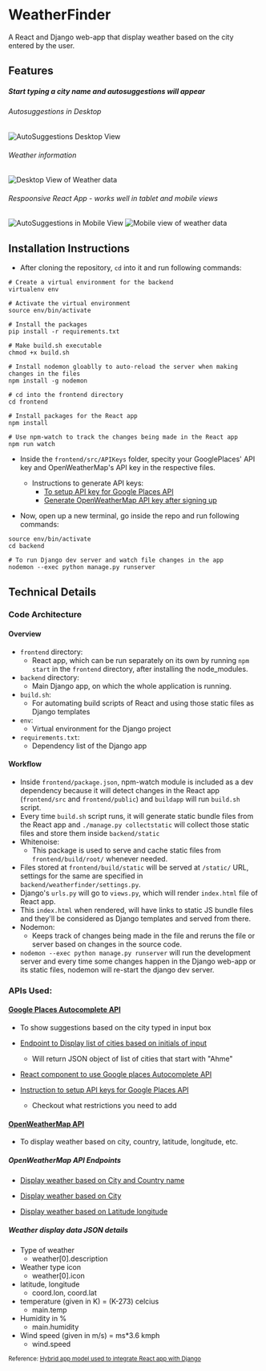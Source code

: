 # WeatherFinder

A React and Django web-app that display weather based on the city entered by the user.

## Features

##### Start typing a city name and autosuggestions will appear

###### Autosuggestions in Desktop
![AutoSuggestions Desktop View](readme-images/page_1.jpg)

###### Weather information
![Desktop View of Weather data](readme-images/page_2.jpg)

###### Respoonsive React App - works well in tablet and mobile views
<div style="margin: 0 auto">
    <img src="readme-images/page_3.jpg" alt="AutoSuggestions in Mobile View"/>
    <img src="readme-images/page_4.jpg" alt="Mobile view of weather data"/>
</div>

## Installation Instructions

- After cloning the repository, `cd` into it and run following commands:

```
# Create a virtual environment for the backend
virtualenv env

# Activate the virtual environment
source env/bin/activate

# Install the packages
pip install -r requirements.txt

# Make build.sh executable 
chmod +x build.sh

# Install nodemon gloablly to auto-reload the server when making changes in the files
npm install -g nodemon

# cd into the frontend directory
cd frontend

# Install packages for the React app
npm install

# Use npm-watch to track the changes being made in the React app
npm run watch
```

- Inside the `frontend/src/APIKeys` folder, specity your GooglePlaces' API key and OpenWeatherMap's API key in the respective files.
    - Instructions to generate API keys:
        - [To setup API key for Google Places API](https://www.youtube.com/embed/Rpzp0yCAmq4?start=35)
        - [Generate OpenWeatherMap API key after signing up](https://home.openweathermap.org/api_keys)

- Now, open up a new terminal, go inside the repo and run following commands:

```
source env/bin/activate
cd backend

# To run Django dev server and watch file changes in the app
nodemon --exec python manage.py runserver
```


## Technical Details

### Code Architecture

#### Overview

- `frontend` directory:
    - React app, which can be run separately on its own by running `npm start` in the `frontend` directory, after installing the node_modules.
- `backend` directory:
    - Main Django app, on which the whole application is running.
- `build.sh`:
    - For automating build scripts of React and using those static files as Django templates
- `env`: 
    - Virtual environment for the Django project
- `requirements.txt`:
    - Dependency list of the Django app

#### Workflow

- Inside `frontend/package.json`, npm-watch module is included as a dev dependency because it will detect changes in the React app (`frontend/src` and `frontend/public`) and `buildapp` will run `build.sh` script.
- Every time `build.sh` script runs, it will generate static bundle files from the React app and `./manage.py collectstatic` will collect those static files and store them inside `backend/static`
- Whitenoise:
    - This package is used to  serve and cache static files from `frontend/build/root/` whenever needed.
- Files stored at `frontend/build/static` will be served at `/static/` URL, settings for the same are specified in `backend/weatherfinder/settings.py`.
- Django's `urls.py` will go to `views.py`, which will render `index.html` file of React app.
- This `index.html` when rendered, will have links to static JS bundle files and they'll be considered as Django templates and served from there.
- Nodemon:
    - Keeps track of changes being made in the file and reruns the file or server based on changes in the source code.
- `nodemon --exec python manage.py runserver` will run the development server and every time some changes happen in the Django web-app or its static files, nodemon will re-start the django dev server.


### APIs Used:

#### [Google Places Autocomplete API](https://developers.google.com/places/web-service/autocomplete)
- To show suggestions based on the city typed in input box
- <a href="https://maps.googleapis.com/maps/api/place/autocomplete/json?input=Ahme&types=(cities)&key=yourAPIKey">Endpoint to Display list of cities based on initials of input</a>
    - Will return JSON object of list of cities that start with "Ahme"

- [React component to use Google places Autocomplete API](https://www.npmjs.com/package/react-google-places-autocomplete)

- [Instruction to setup API keys for Google Places API](https://www.youtube.com/embed/Rpzp0yCAmq4?start=35)
    - Checkout what restrictions you need to add


#### [OpenWeatherMap API](https://openweathermap.org/current)

- To display weather based on city, country, latitude, longitude, etc.

##### OpenWeatherMap API Endpoints
- [Display weather based on City and Country name](http://api.openweathermap.org/data/2.5/weather?appid=yourAPIKey&q=Ahmedabad,%20Gujarat,%20%C3%8Dndia)

- [Display weather based on City](http://api.openweathermap.org/data/2.5/weather?appid=yourAPIKey&q=Mumbai)

- [Display weather based on Latitude longitude](http://api.openweathermap.org/data/2.5/weather?appid=yourAPIKey&lat=23&lon=72)


##### Weather display data JSON details
- Type of weather
    - weather[0].description
- Weather type icon
    - weather[0].icon
- latitude, longitude
    - coord.lon, coord.lat
- temperature (given in K) = (K-273) celcius
    - main.temp
- Humidity in %
    - main.humidity
- Wind speed (given in m/s) = ms*3.6 kmph
    - wind.speed


<sub>Reference: [Hybrid app model used to integrate React app with Django](https://fractalideas.com/blog/making-react-and-django-play-well-together-hybrid-app-model/)</sub>
